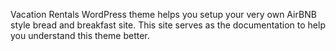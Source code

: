 Vacation Rentals WordPress theme helps you setup your very own AirBNB style bread and breakfast site. This site serves as the documentation to help you understand this theme better. 
